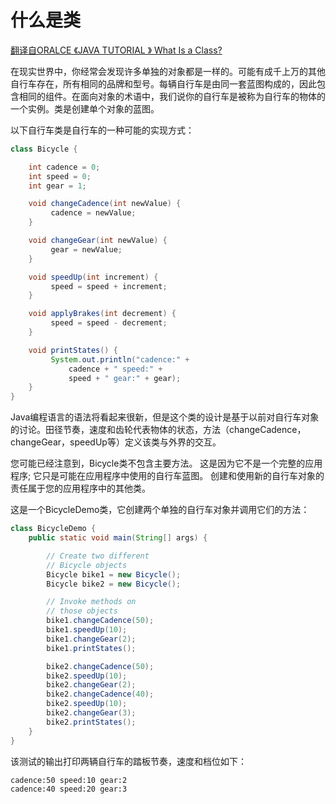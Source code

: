 # 什么是类
[翻译自ORALCE 《JAVA TUTORIAL 》
What Is a Class? ](http://docs.oracle.com/javase/tutorial/java/concepts/class.html)

在现实世界中，你经常会发现许多单独的对象都是一样的。可能有成千上万的其他自行车存在，所有相同的品牌和型号。每辆自行车是由同一套蓝图构成的，因此包含相同的组件。在面向对象的术语中，我们说你的自行车是被称为自行车的物体的一个实例。类是创建单个对象的蓝图。


以下自行车类是自行车的一种可能的实现方式：

```java
class Bicycle {

    int cadence = 0;
    int speed = 0;
    int gear = 1;

    void changeCadence(int newValue) {
         cadence = newValue;
    }

    void changeGear(int newValue) {
         gear = newValue;
    }

    void speedUp(int increment) {
         speed = speed + increment;   
    }

    void applyBrakes(int decrement) {
         speed = speed - decrement;
    }

    void printStates() {
         System.out.println("cadence:" +
             cadence + " speed:" + 
             speed + " gear:" + gear);
    }
}
```

Java编程语言的语法将看起来很新，但是这个类的设计是基于以前对自行车对象的讨论。田径节奏，速度和齿轮代表物体的状态，方法（changeCadence，changeGear，speedUp等）定义该类与外界的交互。

您可能已经注意到，Bicycle类不包含主要方法。 这是因为它不是一个完整的应用程序; 它只是可能在应用程序中使用的自行车蓝图。 创建和使用新的自行车对象的责任属于您的应用程序中的其他类。

这是一个BicycleDemo类，它创建两个单独的自行车对象并调用它们的方法：

```java
class BicycleDemo {
    public static void main(String[] args) {

        // Create two different 
        // Bicycle objects
        Bicycle bike1 = new Bicycle();
        Bicycle bike2 = new Bicycle();

        // Invoke methods on 
        // those objects
        bike1.changeCadence(50);
        bike1.speedUp(10);
        bike1.changeGear(2);
        bike1.printStates();

        bike2.changeCadence(50);
        bike2.speedUp(10);
        bike2.changeGear(2);
        bike2.changeCadence(40);
        bike2.speedUp(10);
        bike2.changeGear(3);
        bike2.printStates();
    }
}
```

该测试的输出打印两辆自行车的踏板节奏，速度和档位如下：

```
cadence:50 speed:10 gear:2
cadence:40 speed:20 gear:3
```

